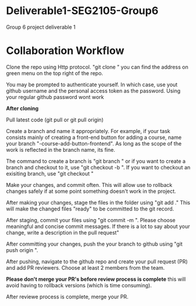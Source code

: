 # Deliverable1-SEG2105-Group6
Group 6 project deliverable 1

# Collaboration Workflow
Clone the repo using Http protocol. "git clone <http address of repo>" you can find the address on green menu on the top right of the repo. 
  
You may be prompted to authenticate yourself. In which case, use yout github username and the personal access token as the password. Using your regular github password wont work
 
**After cloning**
 
Pull latest code (git pull or git pull origin)

Create a branch and name it appropriately. For example, if your task consists mainly of creating a front-end button for adding a course, name your branch "<your name>-course-add-button-frontend". As long as the scope of the work is reflected in the branch name, its fine.

The command to create a branch is "git branch <branch name>" or if you want to create a branch and checkout to it, use "git checkout -b <branch name>". If you want to checkout an exisiting branch, use "git checkout <branch name that exisits>" 


Make your changes, and commit often. This will allow use to rollback changes safely if at some point something doesn't work in the project.

After making your changes, stage the files in the folder using "git add ." This will make the changed files "ready" to be committed to the git record.

After staging, commit your files using "git commit -m <commit message>". Please choose meaningful and concise commit messages. If there is a lot to say about your change, write a description in the pull request"

After committing your changes, push the your branch to github using "git push origin <branch you want to push..usually the one you are in>".

After pushing, navigate to the github repo and create your pull request (PR) and add PR reviewers. Choose at least 2 members from the team. 

**Please don't merge your PR's before review process is complete** this will avoid having to rollback versions (which is time consuming).

After reviewe process is complete, merge your PR.



